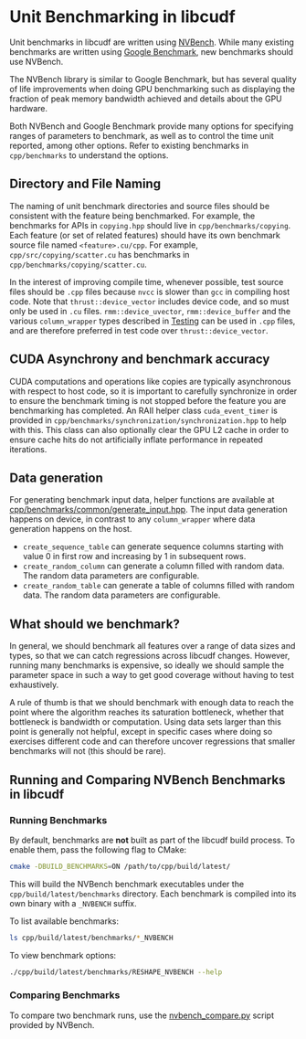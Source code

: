 # Unit Benchmarking in libcudf

Unit benchmarks in libcudf are written using [NVBench](https://github.com/NVIDIA/nvbench).
While many existing benchmarks are written using
[Google Benchmark](https://github.com/google/benchmark), new benchmarks should use NVBench.

The NVBench library is similar to Google Benchmark, but has several quality of life improvements
when doing GPU benchmarking such as displaying the fraction of peak memory bandwidth achieved and
details about the GPU hardware.

Both NVBench and Google Benchmark provide many options for specifying ranges of parameters to
benchmark, as well as to control the time unit reported, among other options. Refer to existing
benchmarks in `cpp/benchmarks` to understand the options.

## Directory and File Naming

The naming of unit benchmark directories and source files should be consistent with the feature
being benchmarked. For example, the benchmarks for APIs in `copying.hpp` should live in
`cpp/benchmarks/copying`. Each feature (or set of related features) should have its own
benchmark source file named `<feature>.cu/cpp`. For example, `cpp/src/copying/scatter.cu` has
benchmarks in `cpp/benchmarks/copying/scatter.cu`.

In the interest of improving compile time, whenever possible, test source files should be `.cpp`
files because `nvcc` is slower than `gcc` in compiling host code. Note that `thrust::device_vector`
includes device code, and so must only be used in `.cu` files. `rmm::device_uvector`,
`rmm::device_buffer` and the various `column_wrapper` types described in [Testing](TESTING.md)
can be used in `.cpp` files, and are therefore preferred in test code over `thrust::device_vector`.

## CUDA Asynchrony and benchmark accuracy

CUDA computations and operations like copies are typically asynchronous with respect to host code,
so it is important to carefully synchronize in order to ensure the benchmark timing is not stopped
before the feature you are benchmarking has completed. An RAII helper class `cuda_event_timer` is
provided in `cpp/benchmarks/synchronization/synchronization.hpp` to help with this. This class
can also optionally clear the GPU L2 cache in order to ensure cache hits do not artificially inflate
performance in repeated iterations.

## Data generation

For generating benchmark input data, helper functions are available at [cpp/benchmarks/common/generate_input.hpp](/cpp/benchmarks/common/generate_input.hpp). The input data generation happens on device, in contrast to any `column_wrapper` where data generation happens on the host.
* `create_sequence_table` can generate sequence columns starting with value 0 in first row and increasing by 1 in subsequent rows.
* `create_random_column` can generate a column filled with random data. The random data parameters are configurable.
* `create_random_table` can generate a table of columns filled with random data. The random data parameters are configurable.

## What should we benchmark?

In general, we should benchmark all features over a range of data sizes and types, so that we can
catch regressions across libcudf changes. However, running many benchmarks is expensive, so ideally
we should sample the parameter space in such a way to get good coverage without having to test
exhaustively.

A rule of thumb is that we should benchmark with enough data to reach the point where the algorithm
reaches its saturation bottleneck, whether that bottleneck is bandwidth or computation. Using data
sets larger than this point is generally not helpful, except in specific cases where doing so
exercises different code and can therefore uncover regressions that smaller benchmarks will not
(this should be rare).

## Running and Comparing NVBench Benchmarks in libcudf

### Running Benchmarks

By default, benchmarks are **not** built as part of the libcudf build process. To enable them, pass the following flag to CMake:

```bash
cmake -DBUILD_BENCHMARKS=ON /path/to/cpp/build/latest/
```
This will build the NVBench benchmark executables under the `cpp/build/latest/benchmarks`
directory. Each benchmark is compiled into its own binary with a `_NVBENCH` suffix.

To list available benchmarks:

```bash
ls cpp/build/latest/benchmarks/*_NVBENCH
```

To view benchmark options:

```bash
./cpp/build/latest/benchmarks/RESHAPE_NVBENCH --help
```

### Comparing Benchmarks

To compare two benchmark runs, use the [nvbench_compare.py](https://github.com/NVIDIA/nvbench/blob/main/scripts/nvbench_compare.py) script provided by NVBench.
